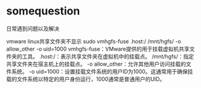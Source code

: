 # somequestion
日常遇到问题以及解决

vmware linux共享文件夹不显示
sudo vmhgfs-fuse .host:/ /mnt/hgfs/ -o allow_other -o uid=1000
vmhgfs-fuse：VMware提供的用于挂载虚拟机共享文件夹的工具。
.host:/：表示共享文件夹在虚拟机中的挂载点。
/mnt/hgfs/：指定共享文件夹在宿主机上的挂载点。
-o allow_other：允许其他用户访问挂载的文件系统。
-o uid=1000：设置挂载文件系统的用户ID为1000。这通常用于确保挂载的文件系统以特定的用户身份运行，1000通常是普通用户的UID。
